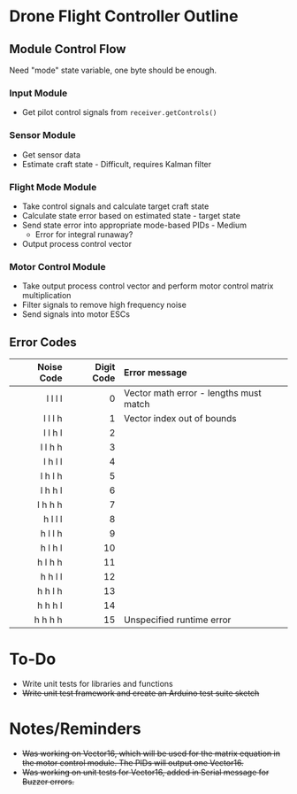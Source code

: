 # Drone Flight Controller Outline

## Module Control Flow

Need "mode" state variable, one byte should be enough.

### Input Module

- Get pilot control signals from `receiver.getControls()`

### Sensor Module

- Get sensor data
- Estimate craft state - Difficult, requires Kalman filter

### Flight Mode Module

- Take control signals and calculate target craft state
- Calculate state error based on estimated state - target state
- Send state error into appropriate mode-based PIDs - Medium
    - Error for integral runaway?
- Output process control vector

### Motor Control Module

- Take output process control vector and perform motor control matrix multiplication
- Filter signals to remove high frequency noise
- Send signals into motor ESCs


## Error Codes

| Noise Code | Digit Code | Error message |
| ---------: | ---------: | :------------ |
|    l l l l |          0 | Vector math error - lengths must match |
|    l l l h |          1 | Vector index out of bounds             |
|    l l h l |          2 |               |
|    l l h h |          3 |               |
|    l h l l |          4 |               |
|    l h l h |          5 |               |
|    l h h l |          6 |               |
|    l h h h |          7 |               |
|    h l l l |          8 |               |
|    h l l h |          9 |               |
|    h l h l |         10 |               |
|    h l h h |         11 |               |
|    h h l l |         12 |               |
|    h h l h |         13 |               |
|    h h h l |         14 |               |
|    h h h h |         15 | Unspecified runtime error              |


# To-Do

- Write unit tests for libraries and functions
- ~~Write unit test framework and create an Arduino test suite sketch~~


# Notes/Reminders

- ~~Was working on Vector16, which will be used for the matrix equation in the motor control module. The PIDs will output one Vector16.~~
- ~~Was working on unit tests for Vector16, added in Serial message for Buzzer errors.~~
